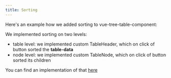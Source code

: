 ```yaml
---
title: Sorting
---
```


Here's an example how we added sorting to vue-tree-table-component:

<SortingExampleComponent />

We implemented sorting on two levels:
* table level: we implemented custom TableHeader, which on click of button sorted the **table-data**
* node level: we implemented custom TableNode, which on click of button sorted its children

You can find an implementation of that [here](https://github.com/upsidelab/vue-tree-table/tree/master/examples/sorting)

